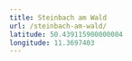 ```yaml
---
title: Steinbach am Wald
url: /steinbach-am-wald/
latitude: 50.439115900000004
longitude: 11.3697403
---
```

